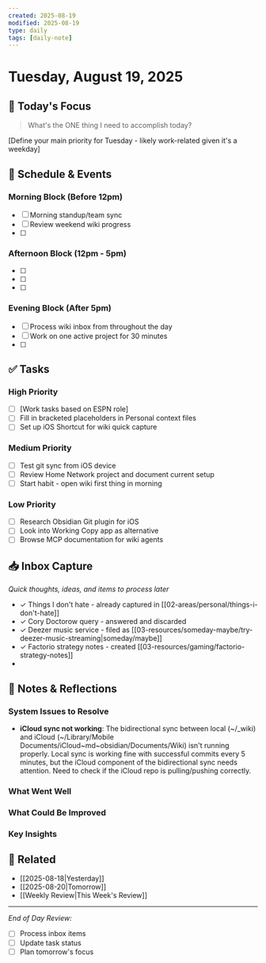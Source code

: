 ```yaml
---
created: 2025-08-19
modified: 2025-08-19
type: daily
tags: [daily-note]
---
```


# Tuesday, August 19, 2025

## 🎯 Today's Focus
> What's the ONE thing I need to accomplish today?

[Define your main priority for Tuesday - likely work-related given it's a weekday]

## 📅 Schedule & Events
### Morning Block (Before 12pm)
- [ ] Morning standup/team sync
- [ ] Review weekend wiki progress
- [ ] 

### Afternoon Block (12pm - 5pm)
- [ ] 
- [ ] 
- [ ] 

### Evening Block (After 5pm)
- [ ] Process wiki inbox from throughout the day
- [ ] Work on one active project for 30 minutes
- [ ] 

## ✅ Tasks
### High Priority
- [ ] [Work tasks based on ESPN role]
- [ ] Fill in bracketed placeholders in Personal context files
- [ ] Set up iOS Shortcut for wiki quick capture

### Medium Priority
- [ ] Test git sync from iOS device
- [ ] Review Home Network project and document current setup
- [ ] Start habit - open wiki first thing in morning

### Low Priority
- [ ] Research Obsidian Git plugin for iOS
- [ ] Look into Working Copy app as alternative
- [ ] Browse MCP documentation for wiki agents

## 📥 Inbox Capture
*Quick thoughts, ideas, and items to process later*
- ✓ Things I don't hate - already captured in [[02-areas/personal/things-i-don't-hate]]
- ✓ Cory Doctorow query - answered and discarded
- ✓ Deezer music service - filed as [[03-resources/someday-maybe/try-deezer-music-streaming|someday/maybe]]
- ✓ Factorio strategy notes - created [[03-resources/gaming/factorio-strategy-notes]]
- 

## 📝 Notes & Reflections

### System Issues to Resolve
- **iCloud sync not working**: The bidirectional sync between local (~/_wiki) and iCloud (~/Library/Mobile Documents/iCloud~md~obsidian/Documents/Wiki) isn't running properly. Local sync is working fine with successful commits every 5 minutes, but the iCloud component of the bidirectional sync needs attention. Need to check if the iCloud repo is pulling/pushing correctly.

### What Went Well

### What Could Be Improved

### Key Insights

## 🔗 Related
- [[2025-08-18|Yesterday]]
- [[2025-08-20|Tomorrow]]
- [[Weekly Review|This Week's Review]]

---
*End of Day Review:*
- [ ] Process inbox items
- [ ] Update task status  
- [ ] Plan tomorrow's focus